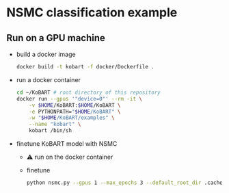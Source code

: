 # NSMC classification example

## Run on a GPU machine

- build a docker image

    ```bash
    docker build -t kobart -f docker/Dockerfile .
    ```

- run a docker container

    ```bash
    cd ~/KoBART # root directory of this repository
    docker run --gpus '"device=0"' --rm -it \
        -v $HOME/KoBART:$HOME/KoBART \
        -e PYTHONPATH="$HOME/KoBART" \
        -w "$HOME/KoBART/examples" \
        --name "kobart" \
        kobart /bin/sh
    ```

- finetune KoBART model with NSMC

  - :warning: run on the docker container

  - finetune

    ```bash
    python nsmc.py --gpus 1 --max_epochs 3 --default_root_dir .cache --gradient_clip_val 1.0
    ```
